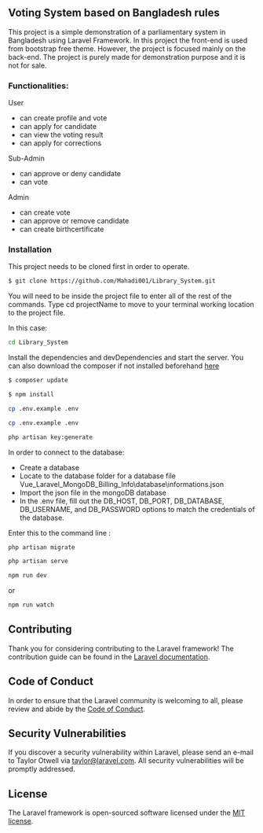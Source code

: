 
## Voting System based on Bangladesh rules
This project is a simple demonstration of a parliamentary system in Bangladesh using Laravel Framework. In this project the front-end is used from bootstrap free theme. However, the project is focused mainly on the back-end. The project is purely made for demonstration purpose and it is not for sale.

### Functionalities:
User 
- can create profile and vote
- can apply for candidate
- can view the voting result
- can apply for corrections

Sub-Admin
- can approve or deny candidate
- can vote

Admin 
- can create vote
- can approve or remove candidate
- can create birthcertificate


### Installation

This project needs to be cloned first in order to operate. 
```sh
$ git clone https://github.com/Mahadi001/Library_System.git
```
You will need to be inside the project file to enter all of the rest of the commands. Type cd projectName to move to your terminal working location to the project file.

In this case: 

```sh
cd Library_System
```
Install the dependencies and devDependencies and start the server.
You can also download the composer if not installed beforehand [here](https://getcomposer.org/)

```sh
$ composer update
```

```sh
$ npm install
```

```sh
cp .env.example .env
```
```sh
cp .env.example .env
```
```sh
php artisan key:generate
```
In order to connect to the database:
 - Create a database
 - Locate to the database folder for a database file Vue_Laravel_MongoDB_Billing_Info\database\informations.json
 - Import the json file in the mongoDB database
 - In the .env file, fill out the DB_HOST, DB_PORT, DB_DATABASE, DB_USERNAME, and DB_PASSWORD options to match the credentials of the database.

Enter this to the command line :

```sh
php artisan migrate
```
 
```sh
php artisan serve
```

```sh
npm run dev 
```
or 
```sh
npm run watch 
```



## Contributing

Thank you for considering contributing to the Laravel framework! The contribution guide can be found in the [Laravel documentation](https://laravel.com/docs/contributions).

## Code of Conduct

In order to ensure that the Laravel community is welcoming to all, please review and abide by the [Code of Conduct](https://laravel.com/docs/contributions#code-of-conduct).

## Security Vulnerabilities

If you discover a security vulnerability within Laravel, please send an e-mail to Taylor Otwell via [taylor@laravel.com](mailto:taylor@laravel.com). All security vulnerabilities will be promptly addressed.

## License

The Laravel framework is open-sourced software licensed under the [MIT license](https://opensource.org/licenses/MIT).
